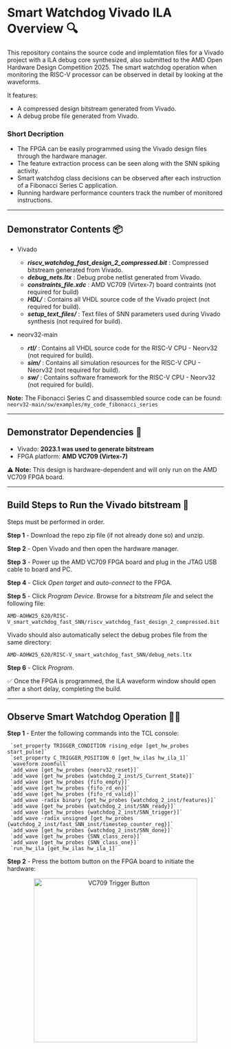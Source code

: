 # Smart Watchdog Vivado ILA Overview 🔍 

This repository contains the source code and implemtation files for a Vivado project with a ILA debug core synthesized, also submitted to the AMD Open Hardware Design Competition 2025. The smart watchdog operation when monitoring the RISC-V processor can be observed in detail by looking at the waveforms.

It features:
- A compressed design bitstream generated from Vivado.
- A debug probe file generated from Vivado.

### Short Decription

- The FPGA can be easily programmed using the Vivado design files through the hardware manager.
- The feature extraction process can be seen along with the SNN spiking activity.
- Smart watchdog class decisions can be observed after each instruction of a Fibonacci Series C application.
- Running hardware performance counters track the number of monitored instructions.

---

## Demonstrator Contents 📦

- Vivado
     - ***riscv_watchdog_fast_design_2_compressed.bit*** : Compressed bitstream generated from Vivado.
     - ***debug_nets.ltx*** : Debug probe netlist generated from Vivado.
     - ***constraints_file.xdc*** : AMD VC709 (Virtex-7) board contraints (not required for build)
     - ***HDL/*** : Contains all VHDL source code of the Vivado project (not required for build).
     - ***setup_text_files/*** : Text files of SNN parameters used during Vivado synthesis (not required for build).

- neorv32-main
     - ***rtl/*** : Contains all VHDL source code for the RISC-V CPU - Neorv32 (not required for build).
     - ***sim/*** : Contains all simulation resources for the RISC-V CPU - Neorv32 (not required for build).
     - ***sw/*** : Contains software framework for the RISC-V CPU - Neorv32 (not required for build).

**Note:** The Fibonacci Series C and disassembled source code can be found: `neorv32-main/sw/examples/my_code_fibonacci_series`

---

## Demonstrator Dependencies 📝

- Vivado: **2023.1 was used to generate bitstream**
- FPGA platform: **AMD VC709 (Virtex-7)**

⚠️ **Note:** This design is hardware-dependent and will only run on the AMD VC709 FPGA board.

---

 ## Build Steps to Run the Vivado bitstream 🔨

Steps must be performed in order.

**Step 1** - Download the repo zip file (if not already done so) and unzip.

**Step 2** - Open Vivado and then open the hardware manager.

**Step 3** - Power up the AMD VC709 FPGA board and plug in the JTAG USB cable to board and PC.

**Step 4** - Click *Open target* and *auto-connect* to the FPGA.

**Step 5** - Click *Program Device*. Browse for a *bitstream file* and select the following file:

`AMD-AOHW25_620/RISC-V_smart_watchdog_fast_SNN/riscv_watchdog_fast_design_2_compressed.bit`

Vivado should also automatically select the debug probes file from the same directory:

`AMD-AOHW25_620/RISC-V_smart_watchdog_fast_SNN/debug_nets.ltx`

**Step 6** - Click *Program*.

✅ Once the FPGA is programmed, the ILA waveform window should open after a short delay, completing the build.

---

 ## Observe Smart Watchdog Operation 🕵🏻

 **Step 1** - Enter the following commands into the TCL console:
 
     `set_property TRIGGER_CONDITION rising_edge [get_hw_probes start_pulse]`
     `set_property C_TRIGGER_POSITION 0 [get_hw_ilas hw_ila_1]`
     `waveform zoomfull`
     `add_wave [get_hw_probes {neorv32_reset}]`
     `add_wave [get_hw_probes {watchdog_2_inst/S_Current_State}]`     
     `add_wave [get_hw_probes {fifo_empty}]`     
     `add_wave [get_hw_probes {fifo_rd_en}]`     
     `add_wave [get_hw_probes {fifo_rd_valid}]`  
     `add_wave -radix binary [get_hw_probes {watchdog_2_inst/features}]`  
     `add_wave [get_hw_probes {watchdog_2_inst/SNN_ready}]`  
     `add_wave [get_hw_probes {watchdog_2_inst/SNN_trigger}]` 
     `add_wave -radix unsigned [get_hw_probes {watchdog_2_inst/fast_SNN_inst/timestep_counter_reg}]` 
     `add_wave [get_hw_probes {watchdog_2_inst/SNN_done}]`  
     `add_wave [get_hw_probes {SNN_class_zero}]` 
     `add_wave [get_hw_probes {SNN_class_one}]` 
     `run_hw_ila [get_hw_ilas hw_ila_1]`
 
 **Step 2** - Press the bottom button on the FPGA board to initiate the hardware:

 <p align="center">
  <img src="../assets/VC709_trigger_button.png" alt="VC709 Trigger Button" width="380"/>
</p>

     

